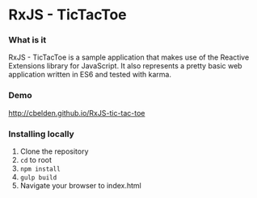 # RxJS - TicTacToe

### What is it
RxJS - TicTacToe is a sample application that makes use of the Reactive Extensions library for JavaScript. It also represents a pretty basic web application written in ES6 and tested with karma.

### Demo
http://cbelden.github.io/RxJS-tic-tac-toe

### Installing locally
1. Clone the repository
2. `cd` to root
3. `npm install`
4. `gulp build`
5. Navigate your browser to index.html
